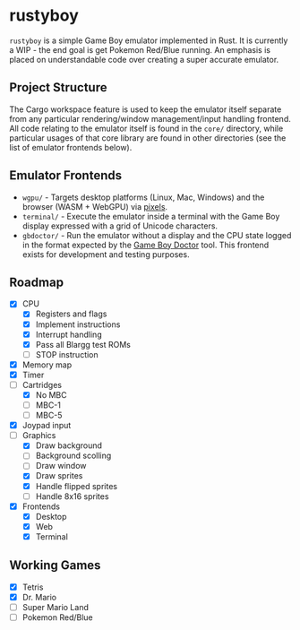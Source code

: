 # rustyboy

`rustyboy` is a simple Game Boy emulator implemented in Rust. It is currently a WIP - the end goal is get Pokemon Red/Blue running. An emphasis is placed on understandable code over creating a super accurate emulator.

## Project Structure

The Cargo workspace feature is used to keep the emulator itself separate from any particular rendering/window management/input handling frontend. All code relating to the emulator itself is found in the `core/` directory, while particular usages of that core library are found in other directories (see the list of emulator frontends below).

## Emulator Frontends

* `wgpu/` - Targets desktop platforms (Linux, Mac, Windows) and the browser (WASM + WebGPU) via [pixels](https://github.com/parasyte/pixels).
* `terminal/` - Execute the emulator inside a terminal with the Game Boy display expressed with a grid of Unicode characters.
* `gbdoctor/` - Run the emulator without a display and the CPU state logged in the format expected by the [Game Boy Doctor](https://robertheaton.com/gameboy-doctor/) tool. This frontend exists for development and testing purposes.

## Roadmap

* [x] CPU
  * [x] Registers and flags
  * [x] Implement instructions
  * [x] Interrupt handling
  * [x] Pass all Blargg test ROMs
  * [ ] STOP instruction
* [x] Memory map
* [x] Timer
* [ ] Cartridges
  * [x] No MBC
  * [ ] MBC-1
  * [ ] MBC-5
* [x] Joypad input
* [ ] Graphics
  * [x] Draw background
  * [ ] Background scolling
  * [ ] Draw window
  * [x] Draw sprites
  * [x] Handle flipped sprites
  * [ ] Handle 8x16 sprites
* [x] Frontends
  * [x] Desktop
  * [x] Web
  * [x] Terminal

## Working Games

* [x] Tetris
* [x] Dr. Mario
* [ ] Super Mario Land
* [ ] Pokemon Red/Blue

